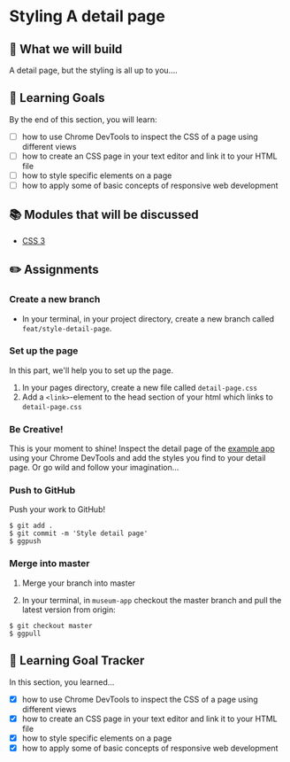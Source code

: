 # Styling A detail page

## 🎨 What we will build
A detail page, but the styling is all up to you....

## 🎯 Learning Goals
By the end of this section, you will learn:


* [ ] how to use Chrome DevTools to inspect the CSS of a page using different views
* [ ] how to create an CSS page in your text editor and link it to your HTML file
* [ ] how to style specific elements on a page
* [ ] how to apply some of basic concepts of responsive web development

## 📚 Modules that will be discussed

  * [CSS 3]()

## ✏️ Assignments
### Create a new branch
* In your terminal, in your project directory, create a new branch called `feat/style-detail-page`.

### Set up the page
In this part, we'll help you to set up the page.

1. In your pages directory, create a new file called `detail-page.css`
2. Add a `<link>`-element to the head section of your html which links to `detail-page.css`

### Be Creative!
This is your moment to shine! Inspect the detail page of the [example app]() using your Chrome DevTools and add the styles you find to your detail page. Or go wild and follow your imagination...

 
### Push to GitHub
Push your work to GitHub!

```shell
$ git add .
$ git commit -m 'Style detail page'
$ ggpush
```

### Merge into master
1. Merge your branch into master

2. In your terminal, in `museum-app` checkout the master branch and pull the latest version from origin:
```shell
$ git checkout master
$ ggpull
```

## 🎯 Learning Goal Tracker
In this section, you learned...

* [X] how to use Chrome DevTools to inspect the CSS of a page using different views
* [X] how to create an CSS page in your text editor and link it to your HTML file
* [X] how to style specific elements on a page
* [X] how to apply some of basic concepts of responsive web development

